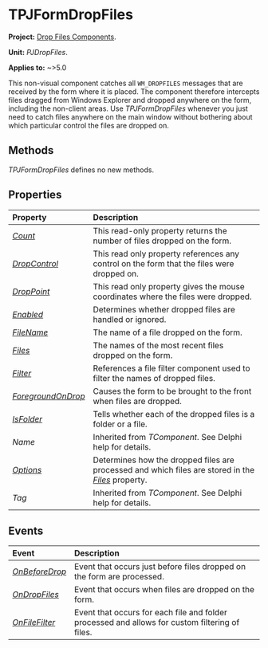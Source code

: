 # TPJFormDropFiles

**Project:** [Drop Files Components](../API.md).

**Unit:** _PJDropFiles_.

**Applies to:** ~>5.0

This non-visual component catches all `WM_DROPFILES` messages that are received by the form where it is placed. The component therefore intercepts files dragged from Windows Explorer and dropped anywhere on the form, including the non-client areas. Use _TPJFormDropFiles_ whenever you just need to catch files anywhere on the main window without bothering about which particular control the files are dropped on.

## Methods

_TPJFormDropFiles_ defines no new methods.

## Properties

| Property | Description |
|:---------|:------------|
| _[Count](./TPJFormDropFiles-Count.md)_ | This read-only property returns the number of files dropped on the form. |
| _[DropControl](./TPJFormDropFiles-DropControl.md)_ | This read only property references any control on the form that the files were dropped on. |
| _[DropPoint](./TPJFormDropFiles-DropPoint.md)_ | This read only property gives the mouse coordinates where the files were dropped. |
| _[Enabled](./TPJFormDropFiles-Enabled.md)_ | Determines whether dropped files are handled or ignored. |
| _[FileName](./TPJFormDropFiles-FileName.md)_ | The name of a file dropped on the form. |
| _[Files](./TPJFormDropFiles-Files.md)_ | The names of the most recent files dropped on the form. |
| _[Filter](./TPJFormDropFiles-Filter.md)_ | References a file filter component used to filter the names of dropped files. |
| _[ForegroundOnDrop](./TPJFormDropFiles-ForegroundOnDrop.md)_ | Causes the form to be brought to the front when files are dropped. |
| _[IsFolder](./TPJFormDropFiles-IsFolder.md)_ | Tells whether each of the dropped files is a folder or a file. |
| _Name_ | Inherited from _TComponent_. See Delphi help for details. |
| _[Options](./TPJFormDropFiles-Options.md)_ | Determines how the dropped files are processed and which files are stored in the _[Files](./TPJFormDropFiles-Files.md)_ property. |
| _Tag_ | Inherited from _TComponent_. See Delphi help for details. |

## Events

| Event | Description |
|:------|:------------|
| _[OnBeforeDrop](./TPJFormDropFiles-OnBeforeDrop.md)_ | Event that occurs just before files dropped on the form are processed. |
| _[OnDropFiles](./TPJFormDropFiles-OnDropFiles.md)_ | Event that occurs when files are dropped on the form. |
| _[OnFileFilter](./TPJFormDropFiles-OnFileFilter.md)_ | Event that occurs for each file and folder processed and allows for custom filtering of files. |
